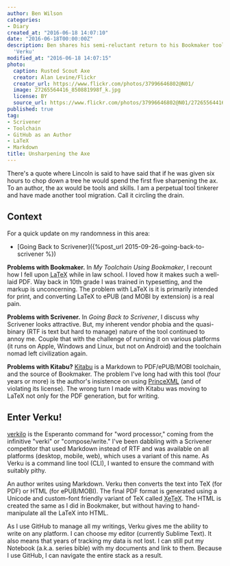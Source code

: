 ```yaml
---
author: Ben Wilson
categories:
- Diary
created_at: "2016-06-18 14:07:10"
date: "2016-06-18T00:00:00Z"
description: Ben shares his semi-reluctant return to his Bookmaker toolchain now called
  'Verku'
modified_at: "2016-06-18 14:07:15"
photo:
  caption: Rusted Scout Axe
  creator: Alan Levine/Flickr
  creator_url: https://www.flickr.com/photos/37996646802@N01/
  image: 27265564416_850881998f_k.jpg
  license: BY
  source_url: https://www.flickr.com/photos/37996646802@N01/27265564416/
published: true
tag:
- Scrivener
- Toolchain
- GitHub as an Author
- LaTeX
- Markdown
title: Unsharpening the Axe
---
```


There's a quote where Lincoln is said to have said that if he was given six hours to chop down a tree he would spend the first five sharpening the ax. To an author, the ax would be tools and skills. I am a perpetual tool tinkerer and have made another tool migration. Call it circling the drain.

<!--more-->

## Context

For a quick update on my randomness in this area:

* [Going Back to Scrivener]({%post_url 2015-09-26-going-back-to-scrivener %})

**Problems with Bookmaker.** In *My Toolchain Using Bookmaker*, I recount how I fell upon <abbr title='pronounced Lai-tech'>LaTeX</abbr> while in law school. I loved how it makes such a well-laid PDF. Way back in 10th grade I was trained in typesetting, and the markup is unconcerning. The problem with LaTeX is it is primarily intended for print, and converting LaTeX to ePUB (and MOBI by extension) is a real pain.

**Problems with Scrivener.** In *Going Back to Scrivener*, I discuss why Scrivener looks attractive. But, my inherent vendor phobia and the quasi-binary (RTF is text but hard to manage) nature of the tool continued to annoy me. Couple that with the challenge of running it on various platforms (it runs on Apple, Windows and Linux, but not on Android) and the toolchain nomad left civilization again.

**Problems with Kitabu?** [Kitabu](https://github.com/fnando/kitabu) is a Markdown to PDF/ePUB/MOBI toolchain, and the source of Bookmaker. The problem I've long had with this tool (four years or more) is the author's insistence on using [PrinceXML](http://www.princexml.com/) (and of violating its license). The wrong turn I made with Kitabu was moving to LaTeX not only for the PDF generation, but for writing.

## Enter Verku!

[verkilo](https://github.com/Merovex/verkilo) is the Esperanto command for "word processor," coming from the infinitive "verki" or "compose/write." I've been dabbling with a Scrivener competitor that used Markdown instead of RTF and was available on all platforms (desktop, mobile, web), which uses a variant of this name. As Verku is a command line tool (CLI), I wanted to ensure the command with suitably pithy.

An author writes using Markdown. Verku then converts the text into TeX (for PDF) or HTML (for ePUB/MOBI). The final PDF format is generated using a Unicode and custom-font friendly variant of TeX called <abbr title='pronounced zai-tech'>XeTeX</abbr>. The HTML is created the same as I did in Bookmaker, but without having to hand-manipulate all the LaTeX into HTML.

As I use GitHub to manage all my writings, Verku gives me the ability to write on any platform. I can choose my editor (currently Sublime Text). It also means that years of tracking my data is not lost. I can still put my Notebook (a.k.a. series bible) with my documents and link to them. Because I use GitHub, I can navigate the entire stack as a result.
